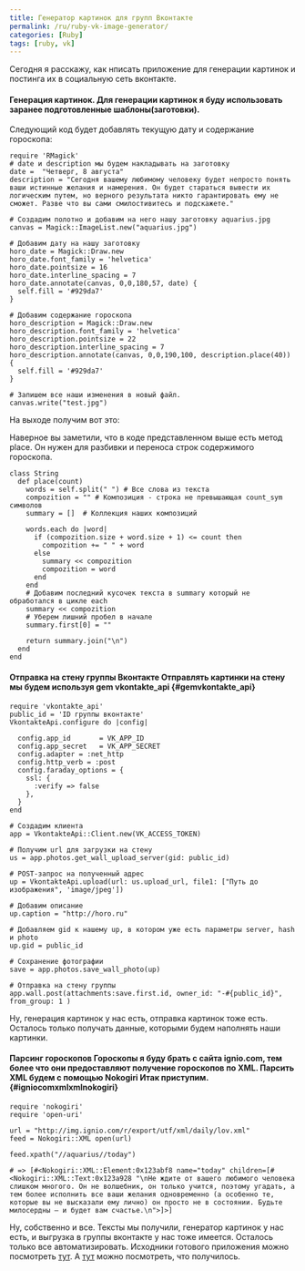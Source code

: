 ```yaml
---
title: Генератор картинок для групп Вконтакте
permalink: /ru/ruby-vk-image-generator/
categories: [Ruby]
tags: [ruby, vk]
---
```


Сегодня я расскажу, как нписать приложение для генерации картинок и постинга их в социальную сеть вконтакте.
<!--more-->
#### Генерация картинок. Для генерации картинок я буду использовать заранее подготовленные шаблоны(заготовки).

Следующий код будет добавлять текущую дату и содержание гороскопа:


```
require 'RMagick'
# date и description мы будем накладывать на заготовку
date =  "Четверг, 8 августа"
description = "Сегодня вашему любимому человеку будет непросто понять ваши истинные желания и намерения. Он будет стараться вывести их логическим путем, но верного результата никто гарантировать ему не сможет. Разве что вы сами смилостивитесь и подскажете."

# Создадим полотно и добавим на него нашу заготовку aquarius.jpg
canvas = Magick::ImageList.new("aquarius.jpg")

# Добавим дату на нашу заготовку
horo_date = Magick::Draw.new
horo_date.font_family = 'helvetica'
horo_date.pointsize = 16
horo_date.interline_spacing = 7
horo_date.annotate(canvas, 0,0,180,57, date) {
  self.fill = '#929da7'
}

# Добавим содержание гороскопа
horo_description = Magick::Draw.new
horo_description.font_family = 'helvetica'
horo_description.pointsize = 22
horo_description.interline_spacing = 7
horo_description.annotate(canvas, 0,0,190,100, description.place(40)) {
  self.fill = '#929da7'
}

# Запишем все наши изменения в новый файл.
canvas.write("test.jpg")
```    

На выходе получим вот это:

Наверное вы заметили, что в коде представленном выше есть метод place. Он нужен для разбивки и переноса строк содержимого гороскопа.

```
class String
  def place(count)
    words = self.split(" ") # Все слова из текста
    compozition = "" # Композиция - строка не превышающая count_sym символов
    summary = []  # Коллекция наших композиций

    words.each do |word|
      if (compozition.size + word.size + 1) <= count then
        compozition += " " + word
      else
        summary << compozition
        compozition = word
      end
    end
    # Добавим последний кусочек текста в summary который не обработался в цикле each
    summary << compozition
    # Уберем лишний пробел в начале
    summary.first[0] = ""

    return summary.join("\n")
  end
end
```    

#### Отправка на стену группы Вконтакте Отправлять картинки на стену мы будем используя gem vkontakte_api {#gemvkontakte_api}

```
require 'vkontakte_api'
public_id = 'ID группы вконтакте'
VkontakteApi.configure do |config|

  config.app_id       = VK_APP_ID
  config.app_secret   = VK_APP_SECRET
  config.adapter = :net_http
  config.http_verb = :post
  config.faraday_options = {
    ssl: {
      :verify => false
    },
  }
end

# Создадим клиента
app = VkontakteApi::Client.new(VK_ACCESS_TOKEN)

# Получим url для загрузки на стену
us = app.photos.get_wall_upload_server(gid: public_id)

# POST-запрос на полученный адрес
up = VkontakteApi.upload(url: us.upload_url, file1: ["Путь до изображения", 'image/jpeg'])

# Добавим описание
up.caption = "http://horo.ru"

# Добавляем gid к нашему up, в котором уже есть параметры server, hash и photo
up.gid = public_id

# Сохранение фотографии
save = app.photos.save_wall_photo(up)

# Отправка на стену группы
app.wall.post(attachments:save.first.id, owner_id: "-#{public_id}", from_group: 1 )
```    

Ну, генерация картинок у нас есть, отправка картинок тоже есть. Осталось только получать данные, которыми будем наполнять наши картинки.

#### Парсинг гороскопов Гороскопы я буду брать с сайта ignio.com, тем более что они предоставляют получение гороскопов по XML. Парсить XML будем с помощью Nokogiri Итак приступим. {#igniocomxmlxmlnokogiri}

```    
require 'nokogiri'
require 'open-uri'

url = "http://img.ignio.com/r/export/utf/xml/daily/lov.xml"
feed = Nokogiri::XML open(url)

feed.xpath("//aquarius//today")

# => [#<Nokogiri::XML::Element:0x123abf8 name="today" children=[#<Nokogiri::XML::Text:0x123a928 "\nНе ждите от вашего любимого человека слишком многого. Он не волшебник, он только учится, поэтому угадать, а тем более исполнить все ваши желания одновременно (а особенно те, которые вы не высказали ему лично) он просто не в состоянии. Будьте милосердны – и будет вам счастье.\n">]>]
```    

Ну, собственно и все. Тексты мы получили, генератор картинок у нас есть, и выгрузка в группы вконтакте у нас тоже имеется. Осталось только все автоматизировать. Исходники готового приложения можно посмотреть [тут][1]. А [тут][2] можно посмотреть, что получилось.

 [1]: https://github.com/istickz/vk-horo-poster
 [2]: http://vk.com/today_business_horoscope